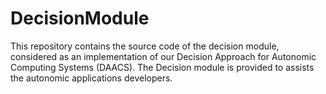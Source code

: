 # DecisionModule
This repository contains the source code of the decision module, considered as an implementation of our Decision Approach for Autonomic Computing Systems (DAACS).
The Decision module is provided to assists the autonomic applications developers.
